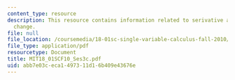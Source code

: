 ```yaml
---
content_type: resource
description: This resource contains information related to serivative as a rate of
  change.
file: null
file_location: /coursemedia/18-01sc-single-variable-calculus-fall-2010/abb7e03ceca1497311d16b409e43676e_MIT18_01SCF10_Ses3c.pdf
file_type: application/pdf
resourcetype: Document
title: MIT18_01SCF10_Ses3c.pdf
uid: abb7e03c-eca1-4973-11d1-6b409e43676e
---
```

